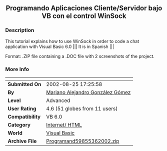 ﻿<div align="center">

## Programando Aplicaciones Cliente/Servidor bajo VB con el control WinSock


</div>

### Description

This tutorial explains how to use WinSock in order to code a chat application with Visual Basic 6.0 ||| It is in Spanish |||

Format: .ZIP file containing a .DOC file with 2 screenshots of the project.
 
### More Info
 


<span>             |<span>
---                |---
**Submitted On**   |2002-08-25 17:25:58
**By**             |[Mariano Alejandro González Gómez](https://github.com/Planet-Source-Code/PSCIndex/blob/master/ByAuthor/mariano-alejandro-gonz-lez-g-mez.md)
**Level**          |Advanced
**User Rating**    |4.6 (51 globes from 11 users)
**Compatibility**  |VB 6\.0
**Category**       |[Internet/ HTML](https://github.com/Planet-Source-Code/PSCIndex/blob/master/ByCategory/internet-html__1-34.md)
**World**          |[Visual Basic](https://github.com/Planet-Source-Code/PSCIndex/blob/master/ByWorld/visual-basic.md)
**Archive File**   |[Programand59855362002\.zip](https://github.com/Planet-Source-Code/mariano-alejandro-gonz-lez-g-mez-programando-aplicaciones-cliente-servidor-bajo-vb-con-el-__1-32410/archive/master.zip)








